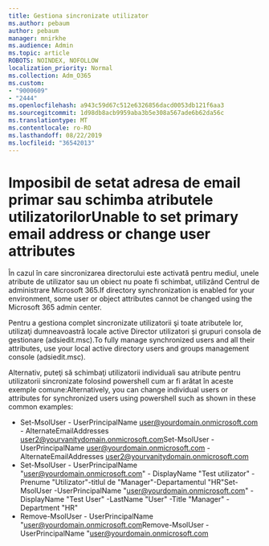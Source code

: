 ```yaml
---
title: Gestiona sincronizate utilizator
ms.author: pebaum
author: pebaum
manager: mnirkhe
ms.audience: Admin
ms.topic: article
ROBOTS: NOINDEX, NOFOLLOW
localization_priority: Normal
ms.collection: Adm_O365
ms.custom:
- "9000609"
- "2444"
ms.openlocfilehash: a943c59d67c512e6326856dacd0053db121f6aa3
ms.sourcegitcommit: 1d98db8acb9959aba3b5e308a567ade6b62da56c
ms.translationtype: MT
ms.contentlocale: ro-RO
ms.lasthandoff: 08/22/2019
ms.locfileid: "36542013"
---
```

# <a name="unable-to-set-primary-email-address-or-change-user-attributes"></a><span data-ttu-id="24424-102">Imposibil de setat adresa de email primar sau schimba atributele utilizatorilor</span><span class="sxs-lookup"><span data-stu-id="24424-102">Unable to set primary email address or change user attributes</span></span>

<span data-ttu-id="24424-103">În cazul în care sincronizarea directorului este activată pentru mediul, unele atribute de utilizator sau un obiect nu poate fi schimbat, utilizând Centrul de administrare Microsoft 365.</span><span class="sxs-lookup"><span data-stu-id="24424-103">If directory synchronization is enabled for your environment, some user or object attributes cannot be changed using the Microsoft 365 admin center.</span></span>

<span data-ttu-id="24424-104">Pentru a gestiona complet sincronizate utilizatorii şi toate atributele lor, utilizaţi dumneavoastră locale active Director utilizatori și grupuri consola de gestionare (adsiedit.msc).</span><span class="sxs-lookup"><span data-stu-id="24424-104">To fully manage synchronized users and all their attributes, use your local active directory users and groups management console (adsiedit.msc).</span></span>  

<span data-ttu-id="24424-105">Alternativ, puteţi să schimbaţi utilizatorii individuali sau atribute pentru utilizatorii sincronizate folosind powershell cum ar fi arătat în aceste exemple comune:</span><span class="sxs-lookup"><span data-stu-id="24424-105">Alternatively, you can change individual users or attributes for synchronized users using powershell such as shown in these common examples:</span></span> 
- <span data-ttu-id="24424-106">Set-MsolUser - UserPrincipalName user@yourdomain.onmicrosoft.com - AlternateEmailAddresses user2@yourvanitydomain.onmicrosoft.com</span><span class="sxs-lookup"><span data-stu-id="24424-106">Set-MsolUser -UserPrincipalName user@yourdomain.onmicrosoft.com -AlternateEmailAddresses user2@yourvanitydomain.onmicrosoft.com</span></span>
- <span data-ttu-id="24424-107">Set-MsolUser - UserPrincipalName "user@yourdomain.onmicrosoft.com" - DisplayName "Test utilizator" - Prenume "Utilizator"-titlul de "Manager"-Departamentul "HR"</span><span class="sxs-lookup"><span data-stu-id="24424-107">Set-MsolUser -UserPrincipalName "user@yourdomain.onmicrosoft.com" -DisplayName "Test User" -LastName "User" -Title "Manager" -Department "HR"</span></span>
- <span data-ttu-id="24424-108">Remove-MsolUser - UserPrincipalName "user@yourdomain.onmicrosoft.com</span><span class="sxs-lookup"><span data-stu-id="24424-108">Remove-MsolUser -UserPrincipalName "user@yourdomain.onmicrosoft.com</span></span>